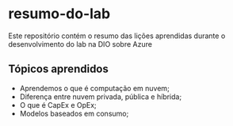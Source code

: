 # resumo-do-lab
Este repositório contém o resumo das lições aprendidas durante o desenvolvimento do lab na DIO sobre Azure

## Tópicos aprendidos
* Aprendemos o que é computação em nuvem;
* Diferença entre nuvem privada, pública e híbrida;
* O que é CapEx e OpEx;
* Modelos baseados em consumo;
